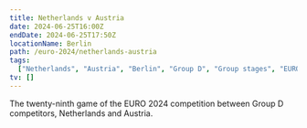 ```yaml
---
title: Netherlands v Austria
date: 2024-06-25T16:00Z
endDate: 2024-06-25T17:50Z
locationName: Berlin
path: /euro-2024/netherlands-austria
tags:
  ["Netherlands", "Austria", "Berlin", "Group D", "Group stages", "EURO 2024"]
tv: []
---
```


The twenty-ninth game of the EURO 2024 competition between Group D competitors, Netherlands and Austria.
